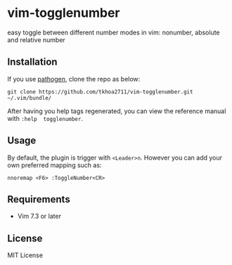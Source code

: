 vim-togglenumber
================

easy toggle between different number modes in vim: nonumber, absolute and relative 
number

Installation
------------

If you use [pathogen](https://github.com/tpope/vim-pathogen), clone the repo as below:

    git clone https://github.com/tkhoa2711/vim-togglenumber.git ~/.vim/bundle/

After having you help tags regenerated, you can view the reference manual with `:help 
togglenumber`.

Usage
-----

By default, the plugin is trigger with `<Leader>n`. However you can add your own 
preferred mapping such as:

    nnoremap <F6> :ToggleNumber<CR>

Requirements
------------

 - Vim 7.3 or later

License
-------

MIT License

